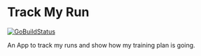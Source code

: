 # Track My Run

[![GoBuildStatus](https://github.com/vantmet/trackmyrun/actions/workflows/Default_Build.yml/badge.svg)](https://github.com/vantmet/trackmyrun/actions/workflows/Default_Build.yml)


An App to track my runs and show how my training plan is going.
